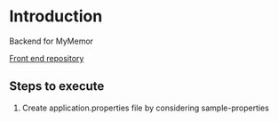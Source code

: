 # Introduction

Backend for MyMemor

[Front end repository]()


## Steps to execute 
1. Create application.properties file by considering sample-properties
